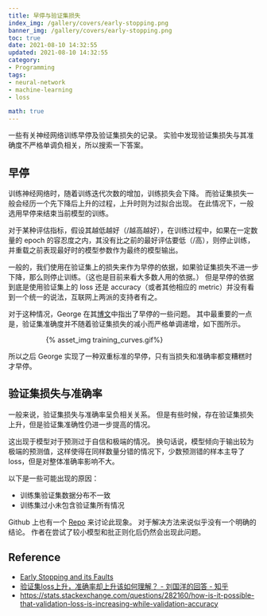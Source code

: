 ```yaml
---
title: 早停与验证集损失
index_img: /gallery/covers/early-stopping.png
banner_img: /gallery/covers/early-stopping.png
toc: true
date: 2021-08-10 14:32:55
updated: 2021-08-10 14:32:55
category:
- Programming
tags:
- neural-network
- machine-learning
- loss

math: true
---
```

<!-- omit in toc -->

一些有关神经网络训练早停及验证集损失的记录。
实验中发现验证集损失与其准确度不严格单调负相关，所以搜索一下答案。

<!-- more -->

## 早停

训练神经网络时，随着训练迭代次数的增加，训练损失会下降。
而验证集损失一般会经历一个先下降后上升的过程，上升时则为过拟合出现。
在此情况下，一般选用早停来结束当前模型的训练。

对于某种评估指标，假设其越低越好（/越高越好），在训练过程中，如果在一定数量的 epoch 的容忍度之内，其没有比之前的最好评估要低（/高），则停止训练，并重载之前表现最好时的模型参数作为最终的模型输出。

一般的，我们使用在验证集上的损失来作为早停的依据，如果验证集损失不进一步下降，那么则停止训练。（这也是目前来看大多数人用的依据。）
但是早停的依据到底是使用验证集上的 loss 还是 accuracy（或者其他相应的 metric）并没有看到一个统一的说法，互联网上两派的支持者有之。

对于这种情况，George 在其[博文](http://alexadam.ca/ml/2018/08/03/early-stopping.html)中指出了早停的一些问题。
其中最重要的一点是，验证集准确度并不随着验证集损失的减小而严格单调递增，如下图所示。

<div style="width:70%;margin:auto">{% asset_img training_curves.gif%}</div>

所以之后 George 实现了一种双重标准的早停，只有当损失和准确率都变糟糕时才早停。

## 验证集损失与准确率

一般来说，验证集损失与准确率呈负相关关系。
但是有些时候，存在验证集损失上升，但是验证集准确性仍进一步提高的情况。

这出现于模型对于预测过于自信和极端的情况。
换句话说，模型倾向于输出较为极端的预测值，这样使得在同样数量分错的情况下，少数预测错的样本主导了 loss，但是对整体准确率影响不大。

以下是一些可能出现的原因：
- 训练集验证集数据分布不一致
- 训练集过小未包含验证集所有情况

Github 上也有一个 [Repo](https://github.com/thegregyang/LossUpAccUp) 来讨论此现象。
对于解决方法来说似乎没有一个明确的结论。
作者在尝试了较小模型和批正则化后仍然会出现此问题。

## Reference

- [Early Stopping and its Faults](http://alexadam.ca/ml/2018/08/03/early-stopping.html)
- [验证集loss上升，准确率却上升该如何理解？ - 刘国洋的回答 - 知乎](https://www.zhihu.com/question/318399418/answer/1202932315)
- https://stats.stackexchange.com/questions/282160/how-is-it-possible-that-validation-loss-is-increasing-while-validation-accuracy